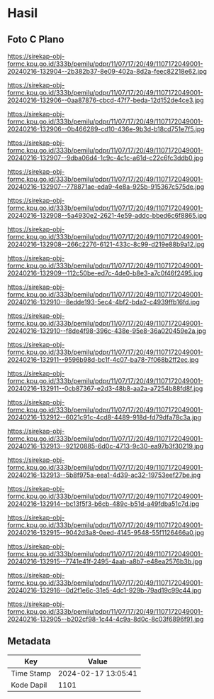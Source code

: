 # Hasil

## Foto C Plano

https://sirekap-obj-formc.kpu.go.id/333b/pemilu/pdpr/11/07/17/20/49/1107172049001-20240216-132904--2b382b37-8e09-402a-8d2a-feec82218e62.jpg

https://sirekap-obj-formc.kpu.go.id/333b/pemilu/pdpr/11/07/17/20/49/1107172049001-20240216-132906--0aa87876-cbcd-47f7-beda-12d152de4ce3.jpg

https://sirekap-obj-formc.kpu.go.id/333b/pemilu/pdpr/11/07/17/20/49/1107172049001-20240216-132906--0b466289-cd10-436e-9b3d-b18cd751e7f5.jpg

https://sirekap-obj-formc.kpu.go.id/333b/pemilu/pdpr/11/07/17/20/49/1107172049001-20240216-132907--9dba06d4-1c9c-4c1c-a61d-c22c6fc3ddb0.jpg

https://sirekap-obj-formc.kpu.go.id/333b/pemilu/pdpr/11/07/17/20/49/1107172049001-20240216-132907--778871ae-eda9-4e8a-925b-915367c575de.jpg

https://sirekap-obj-formc.kpu.go.id/333b/pemilu/pdpr/11/07/17/20/49/1107172049001-20240216-132908--5a4930e2-2621-4e59-addc-bbed6c6f8865.jpg

https://sirekap-obj-formc.kpu.go.id/333b/pemilu/pdpr/11/07/17/20/49/1107172049001-20240216-132908--266c2276-6121-433c-8c99-d219e88b9a12.jpg

https://sirekap-obj-formc.kpu.go.id/333b/pemilu/pdpr/11/07/17/20/49/1107172049001-20240216-132909--112c50be-ed7c-4de0-b8e3-a7c0f46f2495.jpg

https://sirekap-obj-formc.kpu.go.id/333b/pemilu/pdpr/11/07/17/20/49/1107172049001-20240216-132910--8edde193-5ec4-4bf2-bda2-c4939ffb16fd.jpg

https://sirekap-obj-formc.kpu.go.id/333b/pemilu/pdpr/11/07/17/20/49/1107172049001-20240216-132910--f8de4f98-396c-438e-95e8-36a020459e2a.jpg

https://sirekap-obj-formc.kpu.go.id/333b/pemilu/pdpr/11/07/17/20/49/1107172049001-20240216-132911--9596b98d-bc1f-4c07-ba78-7f068b2ff2ec.jpg

https://sirekap-obj-formc.kpu.go.id/333b/pemilu/pdpr/11/07/17/20/49/1107172049001-20240216-132911--0cb87367-e2d3-48b8-aa2a-a7254b88fd8f.jpg

https://sirekap-obj-formc.kpu.go.id/333b/pemilu/pdpr/11/07/17/20/49/1107172049001-20240216-132912--6021c91c-4cd8-4489-918d-fd79dfa78c3a.jpg

https://sirekap-obj-formc.kpu.go.id/333b/pemilu/pdpr/11/07/17/20/49/1107172049001-20240216-132913--92120885-6d0c-4713-9c30-ea97b3f30219.jpg

https://sirekap-obj-formc.kpu.go.id/333b/pemilu/pdpr/11/07/17/20/49/1107172049001-20240216-132913--5b8f975a-eea1-4d39-ac32-19753eef27be.jpg

https://sirekap-obj-formc.kpu.go.id/333b/pemilu/pdpr/11/07/17/20/49/1107172049001-20240216-132914--bc13f5f3-b6cb-489c-b51d-a49fdba51c7d.jpg

https://sirekap-obj-formc.kpu.go.id/333b/pemilu/pdpr/11/07/17/20/49/1107172049001-20240216-132915--9042d3a8-0eed-4145-9548-55f1126466a0.jpg

https://sirekap-obj-formc.kpu.go.id/333b/pemilu/pdpr/11/07/17/20/49/1107172049001-20240216-132915--7741e41f-2495-4aab-a8b7-e48ea2576b3b.jpg

https://sirekap-obj-formc.kpu.go.id/333b/pemilu/pdpr/11/07/17/20/49/1107172049001-20240216-132916--0d2f1e6c-31e5-4dc1-929b-79ad19c99c44.jpg

https://sirekap-obj-formc.kpu.go.id/333b/pemilu/pdpr/11/07/17/20/49/1107172049001-20240216-132905--b202cf98-1c44-4c9a-8d0c-8c03f6896f91.jpg


## Metadata

| Key        | Value               |
| ---------- | ------------------- |
| Time Stamp | 2024-02-17 13:05:41 |
| Kode Dapil | 1101                |



